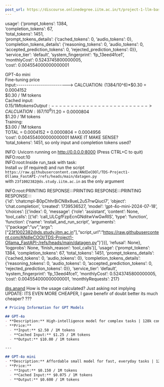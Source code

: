 ```yaml
---
post_url: https://discourse.onlinedegree.iitm.ac.in/t/project-1-llm-based-automation-agent-discussion-thread-tds-jan-2025/164277/280
---
```

usage’: {‘prompt\_tokens’: 1384,  
‘completion\_tokens’: 67,  
‘total\_tokens’: 1451,  
‘prompt\_tokens\_details’: {‘cached\_tokens’: 0, ‘audio\_tokens’: 0},  
‘completion\_tokens\_details’: {‘reasoning\_tokens’: 0, ‘audio\_tokens’: 0, ‘accepted\_prediction\_tokens’: 0, ‘rejected\_prediction\_tokens’: 0}},  
‘service\_tier’: ‘default’, ‘system\_fingerprint’: ‘fp\_13eed4fce1’,  
‘monthlyCost’: 0.5243745800000005,  
‘cost’: 0.004554000000000001

GPT-4o mini  
Fine-tuning price  
Input:--------------------------> CALCUATION: (1384/10^6)\*$0.30 = 0.0004152  
$0.30 / 1M tokens  
Cached input:  
$0.15 / 1M tokens  
Output:-------------------------> CALCUATION: (67/10^6)$1.20 = 0.0000804  
$1.20 / 1M tokens  
Training:  
$3.00 / 1M tokens  
TOTAL = 0.0004152 + 0.0000804 = 0.0004956  
‘cost’: 0.004554000000000001 MAKE IT MAKE SENSE?  
‘total\_tokens’: 1451, so only input and completion tokens used?  
  
  
  
  
  
  
  
  
INFO: Uvicorn running on <http://0.0.0.0:8000> (Press CTRL+C to quit)  
INFO:root:10  
INFO:root:Inside run\_task with task:  
Install `uv` (if required) and run the script `https://raw.githubusercontent.com/ANdIeCOOl/TDS-Project1-Ollama_FastAPI-/refs/heads/main/datagen.py`  
with `23f1002382@ds.study.iitm.ac.in` as the only argument

INFO:root:PRINTING RESPONSE:::PRINTING RESPONSE:::PRINTING RESPONSE:::  
{‘id’: ‘chatcmpl-B0pChhrBiCN8x8ueL2u57rwQiucl7’, ‘object’: ‘chat.completion’, ‘created’: 1739536527, ‘model’: ‘gpt-4o-mini-2024-07-18’, ‘choices’: [{‘index’: 0, ‘message’: {‘role’: ‘assistant’, ‘content’: None, ‘tool\_calls’: [{‘id’: ‘call\_ULCgfFzpEcnGNditwVwGwRIS’, ‘type’: ‘function’, ‘function’: {‘name’: ‘install\_and\_run\_script’, ‘arguments’: ‘{“package”:“uv”,“args”:[“23f1002382@ds.study.iitm.ac.in”],“script\_url”:“<https://raw.githubusercontent.com/ANdIeCOOl/TDS-Project1-Ollama_FastAPI-/refs/heads/main/datagen.py>”}’}}], ‘refusal’: None}, ‘logprobs’: None, ‘finish\_reason’: ‘tool\_calls’}], ‘usage’: {‘prompt\_tokens’: 1384, ‘completion\_tokens’: 67, ‘total\_tokens’: 1451, ‘prompt\_tokens\_details’: {‘cached\_tokens’: 0, ‘audio\_tokens’: 0}, ‘completion\_tokens\_details’: {‘reasoning\_tokens’: 0, ‘audio\_tokens’: 0, ‘accepted\_prediction\_tokens’: 0, ‘rejected\_prediction\_tokens’: 0}}, ‘service\_tier’: ‘default’, ‘system\_fingerprint’: ‘fp\_13eed4fce1’, ‘monthlyCost’: 0.5243745800000005, ‘cost’: 0.004554000000000001, ‘monthlyRequests’: 217}

[@s.anand](/u/s.anand) How is the usage calculated? Just asking not implying  
UPDATE: ITS EVEN MORE CHEAPER, I gave benefir of doubt better its much cheaper? ???  

```markdown
# Pricing Information for GPT Models

## GPT-4o
- **Description:** High-intelligence model for complex tasks | 128k context length
- **Price:**
  - **Input:** $2.50 / 1M tokens
  - **Cached Input:** $1.25 / 1M tokens
  - **Output:** $10.00 / 1M tokens

---

## GPT-4o mini
- **Description:** Affordable small model for fast, everyday tasks | 128k context length
- **Price:**
  - **Input:** $0.150 / 1M tokens
  - **Cached Input:** $0.075 / 1M tokens
  - **Output:** $0.600 / 1M tokens
```